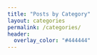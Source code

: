 ```yaml
---
title: "Posts by Category"
layout: categories
permalink: /categories/
header:
  overlay_color: "#444444"
---
```

